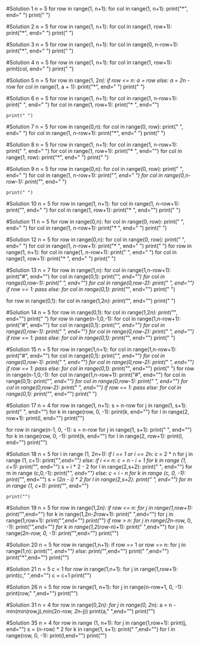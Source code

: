 #Solution 1
n = 5
for row in range(1, n+1):
    for col in range(1, n+1):
        print("*", end=" ")
    print(" ")


#Solution 2
n = 5
for row in range(1, n+1):
    for col in range(1, row+1):
        print("*", end=" ")
    print(" ")


#Solution 3
n = 5
for row in range(1, n+1):
    for col in range(0, n-row+1):
        print("*", end=" ")
    print(" ")


#Solution 4
n = 5
for row in range(1, n+1):
    for col in range(1, row+1):
        print(col, end=" ")
    print(" ")


#Solution 5
n = 5
for row in range(1, 2*n):
    if row <= n:
        a = row
    else:
        a = 2*n - row
    for col in range(1, a + 1):
        print("*", end=" ")
    print(" ")


#Solution 6
n = 5
for row in range(1, n+1):
    for col in range(1, n-row+1):
        print(" ", end=" ")
    for col in range(1, row+1):
        print("* ", end="")

    print(" ")


#Solution 7
n = 5
for row in range(0,n):
    for col in range(0, row):
        print(" ", end=" ")
    for col in range(1, n-row+1):
        print("*", end=" ")
    print(" ")


#Solution 8
n = 5
for row in range(1, n+1):
    for col in range(1, n-row+1):
        print(" ", end=" ")
    for col in range(1, row+1):
        print("* ", end="")
    for col in range(1, row):
        print("*", end=" ")
    print(" ")


#Solution 9
n = 5
for row in range(0,n):
    for col in range(0, row):
        print(" ", end=" ")
    for col in range(1, n-row+1):
        print("*", end=" ")
    for col in range(0,n-row-1):
        print("*", end=" ")
        
    print(" ")


#Solution 10
n = 5
for row in range(1, n+1):
    for col in range(1, n-row+1):
        print("", end=" ")
    for col in range(1, row+1):
        print("*  ", end="")
    print(" ")


#Solution 11
n = 5
for row in range(0,n):
    for col in range(0, row):
        print(" ", end=" ")
    for col in range(1, n-row+1):
        print("*  ", end=" ")
    print(" ")


#Solution 12
n = 5
for row in range(0,n):
    for col in range(0, row):
        print(" ", end=" ")
    for col in range(1, n-row+1):
        print("*  ", end=" ")
    print(" ")
for row in range(1, n+1):
    for col in range(1, n-row+1):
        print(" ", end=" ")
    for col in range(1, row+1):
        print("*  ", end=" ")
    print(" ")


#Solution 13
n = 7
for row in range(1,n):
    for col in range(1,n-row+1):
        print("#", end="")
    for col in range(0,1):
        print("*", end="")
    for col in range(0,row-1):
        print(" ", end="")
    for col in range(0,row-2):
        print(" ", end="")
    if row == 1:
        pass
    else:
        for col in range(0,1):
            print("*", end="")
    print(" ")
    
for row in range(0,1):
    for col in range(1,2*n):
        print("*", end="")
    print(" ")


#Solution 14
n = 5
for row in range(0,1):
    for col in range(1,2*n):
        print("*", end="")
    print(" ")
for row in range(n-1,0,-1):
    for col in range(1,n-row+1):
        print("#", end="")
    for col in range(0,1):
        print("*", end="")
    for col in range(0,row-1):
        print(" ", end="")
    for col in range(0,row-2):
        print(" ", end="")
    if row == 1:
        pass
    else:
        for col in range(0,1):
            print("*", end="")
    print(" ")


#Solution 15
n = 5
for row in range(1,n+1):
    for col in range(1,n-row+1):
        print("#", end="")
    for col in range(0,1):
        print("*", end="")
    for col in range(0,row-1):
        print(" ", end="")
    for col in range(0,row-2):
        print(" ", end="")
    if row == 1:
        pass
    else:
        for col in range(0,1):
            print("*", end="")
    print(" ")
for row in range(n-1,0,-1):
    for col in range(1,n-row+1):
        print("#", end="")
    for col in range(0,1):
        print("*", end="")
    for col in range(0,row-1):
        print(" ", end="")
    for col in range(0,row-2):
        print(" ", end="")
    if row == 1:
        pass
    else:
        for col in range(0,1):
            print("*", end="")
    print(" ")


#Solution 17
n = 4
for row in range(1, n+1):
    s = n-row
    for j in range(1, s+1):
        print(" ", end="")
    for k in range(row, 0, -1):
        print(k, end="")
    for l in range(2, row+1):
        print(l, end="")
    print("")
    
for row in range(n-1, 0, -1):
    s = n-row
    for j in range(1, s+1):
        print(" ", end="")
    for k in range(row, 0, -1):
        print(k, end="")
    for l in range(2, row+1):
        print(l, end="")
    print("")

#Solution 18
n = 5
for i in range (1, 2*n+1):
    if i == 1 or i == 2*n:
        c = 2 * n
        for j in range (1, c+1):
            print("*",end="")
    else:
        if i <= n:
            c = n - i + 1
            for k in range (1, c+1):
                print("*", end="")
            s = i * 2 - 2
            for l in range(2,s+2):
                print(" ", end="")
            for m in range (c,0,-1):
                print("*", end="")
        else:
            c = i - n
            for k in range (c, 0, -1):
                print("*", end="")
            s = (2*n - i) * 2
            for l in range(2,s+2):
                print(" ", end="")
            for m in range (1, c+1):
                print("*", end="")
            
    print("")

#Solution 19
n = 5
for row in range(1,2*n):
    if row <= n:
        for j in range(1,row+1):
            print("*",end="")
        for k in range(1,2*n-2*row+1):
            print(" ",end="")
        for j in range(1,row+1):
            print("*",end="")
        print("")
    if row > n:
        for j in range(2*n-row, 0, -1):
            print("*",end="")
        for k in range(1,2*(row-n)+1):
            print(" ",end="")
        for j in range(2*n-row, 0, -1):
            print("*",end="")
        print("")


#Solution 20 
n = 5
for row in range(1,n+1):
    if row == 1 or row == n:
        for j in range(1,n):
            print("*", end="")
    else:
        print("*",end="") 
        print("  ",end="") 
        print("*",end="")
    print("")


#Solution 21
n = 5
c = 1
for row in range(1,n+1):
    for j in range(1,row+1):
        print(c," ",end="")
        c = c+1
    print("")



#Solution 26
n = 5
for row in range(1, n+1):
    for j in range(n-row+1, 0, -1):
        print(row," ",end="")
    print("")  


#Solution 31
n = 4
for row in range(0,2*n):
    for j in range(0, 2*n):
        a = n -min(min(row,j),min(2*n-row, 2*n-j))
        print(a," ",end="")
    print("")



#Solution 35
n = 4
for row in range (1, n+1):
    for j in range(1,row+1):
        print(j, end="")
    s = (n-row) * 2
    for k in range(1, s+1):
        print(" ",end="")
    for l in range(row, 0, -1):
        print(l,end="")
    print("")